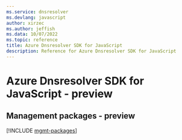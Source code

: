 ```yaml
---
ms.service: dnsresolver
ms.devlang: javascript
author: xirzec
ms.author: jeffish
ms.data: 10/07/2022
ms.topic: reference
title: Azure Dnsresolver SDK for JavaScript
description: Reference for Azure Dnsresolver SDK for JavaScript
---
```

# Azure Dnsresolver SDK for JavaScript - preview

## Management packages - preview
[!INCLUDE [mgmt-packages](dnsresolver-mgmt-index.md)]